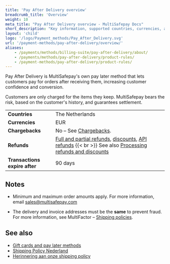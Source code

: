 ```yaml
---
title: 'Pay After Delivery overview'
breadcrumb_title: 'Overview'
weight: 10
meta_title: "Pay After Delivery overview - MultiSafepay Docs"
short_description: "Key information, supported countries, currencies, and features"
layout: 'child'
logo: '/logo/Payment_methods/Pay_After_Delivery.svg'
url: '/payment-methods/pay-after-delivery/overview/'
aliases:
    - /payments/methods/billing-suite/pay-after-delivery/about/
    - /payments/methods/pay-after-delivery/product-rules/
    - /payment-methods/pay-after-delivery/product-rules/
---
```

Pay After Delivery is MultiSafepay's own pay later method that lets customers pay for orders after receiving them, increasing customer confidence and conversion. 

Customers are only charged for the items they keep. MultiSafepay bears the risk, based on the customer's history, and guarantees settlement.

|   |   |   |
|---|---|---|
| **Countries**  | The Netherlands  | 
| **Currencies** | EUR  | 
| **Chargebacks**  | No – See [Chargebacks](/payments/chargebacks/). | 
| **Refunds** | [Full and partial refunds](/refunds/full-partial/), [discounts](/refunds/discounts/), [API refunds](/refunds/pay-later/) {{< br >}} See also [Processing refunds and discounts](/payment-methods/pay-after-delivery/refunds-discounts/) |
| **Transactions expire after** | 90 days |

## Notes

- Minimum and maximum order amounts apply. For more information, email <sales@multisafepay.com>

- The delivery and invoice addresses must be the **same** to prevent fraud. For&nbsp;more information, see MultiFactor – [Shipping policies](https://www.multifactor.nl/voorwaarden/shipping-policies).

## See also

- [Gift cards and pay later methods](/payment-methods/gift-cards/pay-later-methods/)
- [Shipping Policy Nederland](https://www.multifactor.nl/voorwaarden/shipping-policies/)
- [Herinnering aan onze shipping policy](https://mailchi.mp/922285f8ac13/herinnering-aan-onze-shipping-policy)